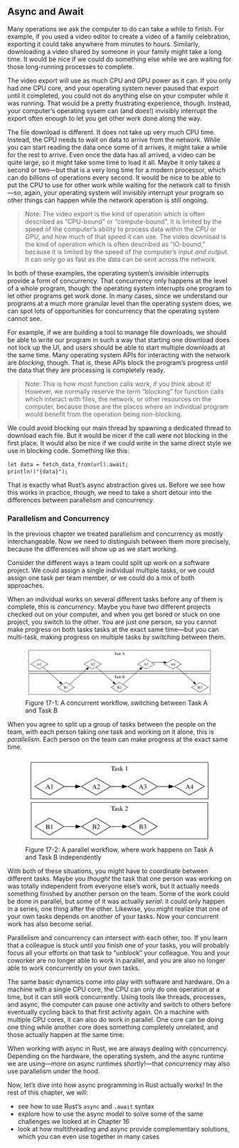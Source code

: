 ## Async and Await

Many operations we ask the computer to do can take a while to finish. For
example, if you used a video editor to create a video of a family celebration,
exporting it could take anywhere from minutes to hours. Similarly, downloading a
video shared by someone in your family might take a long time. It would be nice
if we could do something else while we are waiting for those long-running
processes to complete.

The video export will use as much CPU and GPU power as it can. If you only had
one CPU core, and your operating system never paused that export until it
completed, you could not do anything else on your computer while it was running.
That would be a pretty frustrating experience, though. Instead, your computer’s
operating sysem can (and does!) invisibly interrupt the export often enough to
let you get other work done along the way.

The file download is different. It does not take up very much CPU time. Instead,
the CPU needs to wait on data to arrive from the network. While you can start
reading the data once some of it arrives, it might take a while for the rest to
arrive. Even once the data has all arrived, a video can be quite large, so it
might take some time to load it all. Maybe it only takes a second or two—but
that is a very long time for a modern processor, which can do billions of
operations every second. It would be nice to be able to put the CPU to use for
other work while waiting for the network call to finish—so, again, your
operating system will invisibly interrupt your program so other things can
happen while the network operation is still ongoing.

> Note: The video export is the kind of operation which is often described as
> “CPU-bound” or “compute-bound”. It is limited by the speed of the computer’s
> ability to process data within the *CPU* or *GPU*, and how much of that speed
> it can use. The video download is the kind of operation which is often
> described as “IO-bound,” because it is limited by the speed of the computer’s
> *input and output*. It can only go as fast as the data can be sent across the
> network.

In both of these examples, the operating system’s invisible interrupts provide a
form of concurrency. That concurrency only happens at the level of a whole
program, though: the operating system interrupts one program to let other
programs get work done. In many cases, since we understand our programs at a
much more granular level than the operating system does, we can spot lots of
opportunities for concurrency that the operating system cannot see.

For example, if we are building a tool to manage file downloads, we should be
able to write our program in such a way that starting one download does not lock
up the UI, and users should be able to start multiple downloads at the same
time. Many operating system APIs for interacting with the network are
*blocking*, though. That is, these APIs block the program’s progress until the
data that they are processing is completely ready.

> Note: This is how *most* function calls work, if you think about it! However,
> we normally reserve the term “blocking” for function calls which interact with
> files, the network, or other resources on the computer, because those are the
> places where an individual program would benefit from the operation being
> *non*-blocking.

We could avoid blocking our main thread by spawning a dedicated thread to
download each file. But it would be nicer if the call were not blocking in the
first place. It would also be nice if we could write in the same direct style
we use in blocking code. Something like this:

```rust,ignore,does_not_compile
let data = fetch_data_from(url).await;
println!("{data}");
```

That is exactly what Rust’s async abstraction gives us. Before we see how this
works in practice, though, we need to take a short detour into the differences
between parallelism and concurrency.

### Parallelism and Concurrency

In the previous chapter we treated parallelism and concurrency as mostly
interchangeable. Now we need to distinguish between them more precisely, because
the differences will show up as we start working.

Consider the different ways a team could split up work on a software project. We
could assign a single individual multiple tasks, or we could assign one task per
team member, or we could do a mix of both approaches.

When an individual works on several different tasks before any of them is
complete, this is *concurrency*. Maybe you have two different projects checked
out on your computer, and when you get bored or stuck on one project, you switch
to the other. You are just one person, so you cannot make progress on both tasks
tasks at the exact same time—but you can multi-task, making progress on multiple
tasks by switching between them.

<figure>

<img alt="Concurrent work flow" src="img/trpl17-01.svg" class="center" />

<figcaption>Figure 17-1: A concurrent workflow, switching between Task A and Task B</figcaption>

</figure>

When you agree to split up a group of tasks between the people on the team, with
each person taking one task and working on it alone, this is *parallelism*. Each
person on the team can make progress at the exact same time.

<figure>

<img alt="Concurrent work flow" src="img/trpl17-02.svg" class="center" />

<figcaption>Figure 17-2: A parallel workflow, where work happens on Task A and Task B independently</figcaption>

</figure>

With both of these situations, you might have to coordinate between different
tasks. Maybe you *thought* the task that one person was working on was totally
independent from everyone else’s work, but it actually needs something finished
by another person on the team. Some of the work could be done in parallel, but
some of it was actually *serial*: it could only happen in a series, one thing
after the other. Likewise, you might realize that one of your own tasks depends
on another of your tasks. Now your concurrent work has also become serial.

Parallelism and concurrency can intersect with each other, too. If you learn
that a colleague is stuck until you finish one of your tasks, you will probably
focus all your efforts on that task to “unblock” your colleague. You and your
coworker are no longer able to work in parallel, and you are also no longer able
to work concurrently on your own tasks.

The same basic dynamics come into play with software and hardware. On a machine
with a single CPU core, the CPU can only do one operation at a time, but it can
still work concurrently. Using tools like threads, processes, and async, the
computer can pause one activity and switch to others before eventually cycling
back to that first activity again. On a machine with multiple CPU cores, it can
also do work in parallel. One core can be doing one thing while another core
does something completely unrelated, and those actually happen at the same
time.

When working with async in Rust, we are always dealing with concurrency.
Depending on the hardware, the operating system, and the async runtime we are
using—more on async runtimes shortly!—that concurrency may also use parallelism
under the hood.

Now, let’s dive into how async programming in Rust actually works! In the rest
of this chapter, we will:

* see how to use Rust’s `async` and `.await` syntax
* explore how to use the async model to solve some of the same challenges we
  looked at in Chapter 16
* look at how multithreading and async provide complementary solutions, which
  you can even use together in many cases
